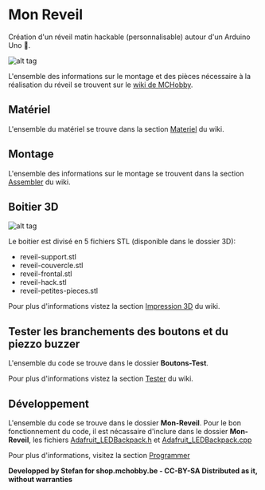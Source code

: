 # Mon Reveil
Création d'un réveil matin hackable (personnalisable) autour d'un Arduino Uno :musical_note:.

![alt tag](https://wiki.mchobby.be/images/thumb/3/39/Mon-Reveil-20.jpg/640px-Mon-Reveil-20.jpg)

L'ensemble des informations sur le montage et des pièces nécessaire à la réalisation du réveil se trouvent sur le [wiki  de MCHobby](https://wiki.mchobby.be/index.php?title=Mon-Reveil).

## Matériel 
L'ensemble du matériel se trouve dans la section [Materiel](https://wiki.mchobby.be/index.php?title=Mon-Reveil-Materiel) du wiki.

## Montage
L'ensemble des informations sur le montage se trouvent dans la section [Assembler](https://wiki.mchobby.be/index.php?title=Mon-Reveil-Assembler) du wiki.

## Boitier 3D
![alt tag](https://wiki.mchobby.be/images/thumb/9/97/Mon-Reveil-70.jpg/640px-Mon-Reveil-70.jpg)

Le boitier est divisé en 5 fichiers STL (disponible dans le dossier 3D):
- reveil-support.stl 
- reveil-couvercle.stl 
- reveil-frontal.stl 
- reveil-hack.stl
- reveil-petites-pieces.stl

Pour plus d'informations vistez la section [Impression 3D](https://wiki.mchobby.be/index.php?title=Mon-Reveil-3D) du wiki.

## Tester les branchements des boutons et du piezzo buzzer
L'ensemble du code se trouve dans le dossier __Boutons-Test__.

Pour plus d'informations vistez la section [Tester](https://wiki.mchobby.be/index.php?title=Mon-Reveil-Tester) du wiki.

## Développement
L'ensemble du code se trouve dans le dossier __Mon-Reveil__. 
Pour le bon fonctionnement du code, il est nécassaire d'inclure dans le dossier __Mon-Reveil__, les fichiers [Adafruit_LEDBackpack.h](https://github.com/adafruit/Adafruit_LED_Backpack/blob/master/Adafruit_LEDBackpack.h) et [Adafruit_LEDBackpack.cpp](https://github.com/adafruit/Adafruit_LED_Backpack/blob/master/Adafruit_LEDBackpack.cpp)

Pour plus d'informations, visitez la section [Programmer](https://wiki.mchobby.be/index.php?title=Mon-Reveil-Programmer)

__Developped by Stefan for shop.mchobby.be - CC-BY-SA 
Distributed as it, without warranties__              
